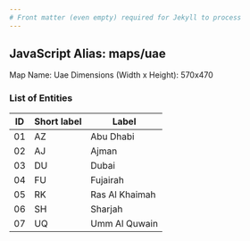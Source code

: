 ```yaml
---
# Front matter (even empty) required for Jekyll to process
---
```


## JavaScript Alias: maps/uae

Map Name: Uae
Dimensions (Width x Height): 570x470





### List of Entities

ID | Short label | Label
---|---|---|
01|AZ|Abu Dhabi
02|AJ|Ajman
03|DU|Dubai
04|FU|Fujairah
05|RK|Ras Al Khaimah
06|SH|Sharjah
07|UQ|Umm Al Quwain

